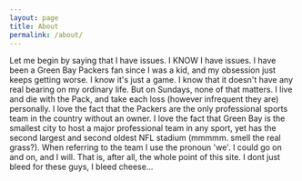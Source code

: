 ```yaml
---
layout: page
title: About
permalink: /about/
---
```



Let me begin by saying that I have issues. I KNOW I have issues. I have been a Green Bay Packers fan since I was a kid, and my obsession just keeps getting worse. I know it's just a game. I know that it doesn't have any real bearing on my ordinary life. But on Sundays, none of that matters. I live and die with the Pack, and take each loss (however infrequent they are) personally. I love the fact that the Packers are the only professional sports team in the country without an owner. I love the fact that Green Bay is the smallest city to host a major professional team in any sport, yet has the second largest and second oldest NFL stadium (mmmmm. smell the real grass?). When referring to the team I use the pronoun 'we'. I could go on and on, and I will. That is, after all, the whole point of this site. I dont just bleed for these guys, I bleed cheese...
